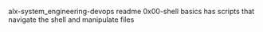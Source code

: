alx-system_engineering-devops readme
0x00-shell basics has scripts that navigate the shell and manipulate files
